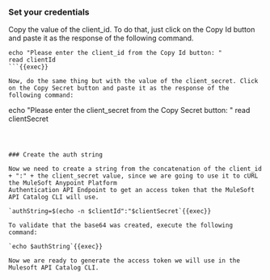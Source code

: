 
### Set your credentials

Copy the value of the client_id. To do that, just click on the Copy Id button and paste it as the response of the following command.

```
echo "Please enter the client_id from the Copy Id button: "
read clientId 
```{{exec}}

Now, do the same thing but with the value of the client_secret. Click on the Copy Secret button and paste it as the response of the following command:

```
echo "Please enter the client_secret from the Copy Secret button: "
read clientSecret 
```{{exec}}



### Create the auth string

Now we need to create a string from the concatenation of the client_id + ":" + the client_secret value, since we are going to use it to cURL the MuleSoft Anypoint Platform
Authentication API Endpoint to get an access token that the MuleSoft API Catalog CLI will use.

`authString=$(echo -n $clientId":"$clientSecret`{{exec}}

To validate that the base64 was created, execute the following command:

`echo $authString`{{exec}}

Now we are ready to generate the access token we will use in the Mulesoft API Catalog CLI.
